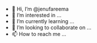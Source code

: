 - 👋 Hi, I’m @jenufareema
- 👀 I’m interested in ...
- 🌱 I’m currently learning ...
- 💞️ I’m looking to collaborate on ...
- 📫 How to reach me ...

<!---
jenufareema/jenufareema is a ✨ special ✨ repository because its `README.md` (this file) appears on your GitHub profile.
You can click the Preview link to take a look at your changes.
--->
